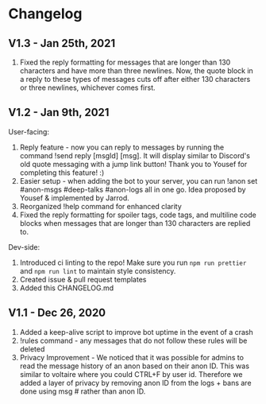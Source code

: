 # Changelog

## V1.3 - Jan 25th, 2021

1. Fixed the reply formatting for messages that are longer than 130 characters and have more than three newlines. Now, the quote block in
   a reply to these types of messages cuts off after either 130 characters or three newlines, whichever comes first.

## V1.2 - Jan 9th, 2021

User-facing:

1. Reply feature - now you can reply to messages by running the command !send reply [msgId] [msg]. It will
   display similar to Discord's old quote messaging with a jump link button! Thank you to Yousef for completing this
   feature! :)
2. Easier setup - when adding the bot to your server, you can run !anon set #anon-msgs #deep-talks #anon-logs all in one go.
   Idea proposed by Yousef & implemented by Jarrod.
3. Reorganized !help command for enhanced clarity
4. Fixed the reply formatting for spoiler tags, code tags, and multiline code blocks when messages that are longer than 130 characters 
   are replied to.

Dev-side:

1. Introduced ci linting to the repo! Make sure you run `npm run prettier` and `npm run lint` to maintain style consistency.
2. Created issue & pull request templates
3. Added this CHANGELOG.md

## V1.1 - Dec 26, 2020

1. Added a keep-alive script to improve bot uptime in the event of a crash
2. !rules command - any messages that do not follow these rules will be deleted
3. Privacy Improvement - We noticed that it was possible for admins to read the message history of an
   anon based on their anon ID. This was similar to voltaire where you could CTRL+F by user id.
   Therefore we added a layer of privacy by removing anon ID from the logs + bans are done using msg # rather than anon ID.

